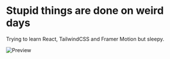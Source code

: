 # Stupid things are done on weird days

Trying to learn React, TailwindCSS and Framer Motion but sleepy.

![Preview](./preview.gif)